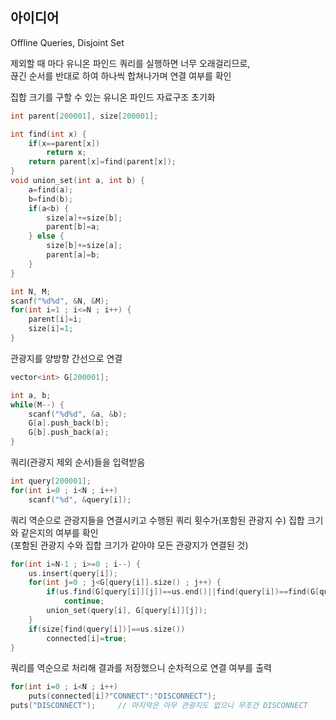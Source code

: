 ## 아이디어
Offline Queries, Disjoint Set

제외할 때 마다 유니온 파인드 쿼리를 실행하면 너무 오래걸리므로,  
끊긴 순서를 반대로 하여 하나씩 합쳐나가며 연결 여부를 확인

집합 크기를 구할 수 있는 유니온 파인드 자료구조 초기화
```cpp
int parent[200001], size[200001];

int find(int x) {
	if(x==parent[x])
		return x;
	return parent[x]=find(parent[x]);
}
void union_set(int a, int b) {
	a=find(a);
	b=find(b);
	if(a<b) {
		size[a]+=size[b];
		parent[b]=a;
	} else {
		size[b]+=size[a];
		parent[a]=b;
	}
}

int N, M;
scanf("%d%d", &N, &M);
for(int i=1 ; i<=N ; i++) {
	parent[i]=i;
	size[i]=1;
}
```
관광지를 양방향 간선으로 연결
```cpp
vector<int> G[200001];

int a, b;
while(M--) {
	scanf("%d%d", &a, &b);
	G[a].push_back(b);
	G[b].push_back(a);
}
```
쿼리(관광지 제외 순서)들을 입력받음
```cpp
int query[200001];
for(int i=0 ; i<N ; i++)
	scanf("%d", &query[i]);
```
쿼리 역순으로 관광지들을 연결시키고 수행된 쿼리 횟수가(포함된 관광지 수) 집합 크기와 같은지의 여부를 확인  
(포함된 관광지 수와 집합 크기가 같아야 모든 관광지가 연결된 것)
```cpp
for(int i=N-1 ; i>=0 ; i--) {
	us.insert(query[i]);
	for(int j=0 ; j<G[query[i]].size() ; j++) {
		if(us.find(G[query[i]][j])==us.end()||find(query[i])==find(G[query[i]][j]))
			continue;
		union_set(query[i], G[query[i]][j]);
	}
	if(size[find(query[i])]==us.size())
		connected[i]=true;
}
```
쿼리를 역순으로 처리해 결과를 저장했으니 순차적으로 연결 여부를 출력
```cpp
for(int i=0 ; i<N ; i++)
	puts(connected[i]?"CONNECT":"DISCONNECT");
puts("DISCONNECT");		// 마지막은 아무 관광지도 없으니 무조건 DISCONNECT
```